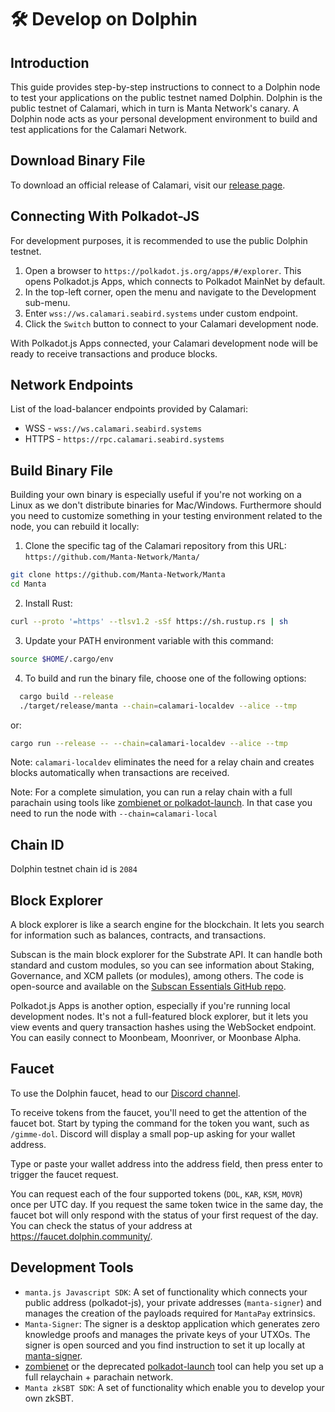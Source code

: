 # 🛠 Develop on Dolphin

## Introduction
This guide provides step-by-step instructions to connect to a Dolphin node to test your applications on the public testnet named Dolphin. Dolphin is the public testnet of Calamari, which in turn is Manta Network's canary. A Dolphin node acts as your personal development environment to build and test applications for the Calamari Network.

## Download Binary File

To download an official release of Calamari, visit our [release page](https://github.com/Manta-Network/Manta/releases).

## Connecting With Polkadot-JS

For development purposes, it is recommended to use the public Dolphin testnet.

1. Open a browser to `https://polkadot.js.org/apps/#/explorer`. This opens Polkadot.js Apps, which connects to Polkadot MainNet by default.
2. In the top-left corner, open the menu and navigate to the Development sub-menu.
3. Enter `wss://ws.calamari.seabird.systems` under custom endpoint.
4. Click the `Switch` button to connect to your Calamari development node.

With Polkadot.js Apps connected, your Calamari development node will be ready to receive transactions and produce blocks.

## Network Endpoints

List of the load-balancer endpoints provided by Calamari:
* WSS - `wss://ws.calamari.seabird.systems`
* HTTPS - `https://rpc.calamari.seabird.systems`

## Build Binary File

Building your own binary is especially useful if you're not working on a Linux as we don't distribute binaries for Mac/Windows. Furthermore should you need to customize something in your testing environment related to the node, you can rebuild it locally:

1. Clone the specific tag of the Calamari repository from this URL: `https://github.com/Manta-Network/Manta/`

```sh
git clone https://github.com/Manta-Network/Manta
cd Manta
```

2. Install Rust:
```sh
curl --proto '=https' --tlsv1.2 -sSf https://sh.rustup.rs | sh
```

3. Update your PATH environment variable with this command:
```sh
source $HOME/.cargo/env
```

4. To build and run the binary file, choose one of the following options:
```sh
  cargo build --release
  ./target/release/manta --chain=calamari-localdev --alice --tmp
```

or:

```sh
cargo run --release -- --chain=calamari-localdev --alice --tmp
```

Note: `calamari-localdev` eliminates the need for a relay chain and creates blocks automatically when transactions are received.

Note: For a complete simulation, you can run a relay chain with a full parachain using tools like [zombienet or polkadot-launch](#Development-Tools). In that case you need to run the node with `--chain=calamari-local`

## Chain ID

Dolphin testnet chain id is `2084`

## Block Explorer

A block explorer is like a search engine for the blockchain. It lets you search for information such as balances, contracts, and transactions.

Subscan is the main block explorer for the Substrate API. It can handle both standard and custom modules, so you can see information about Staking, Governance, and XCM pallets (or modules), among others. The code is open-source and available on the [Subscan Essentials GitHub repo](https://github.com/subscan-explorer/subscan-essentials).

Polkadot.js Apps is another option, especially if you're running local development nodes. It's not a full-featured block explorer, but it lets you view events and query transaction hashes using the WebSocket endpoint. You can easily connect to Moonbeam, Moonriver, or Moonbase Alpha.

## Faucet

To use the Dolphin faucet, head to our [Discord channel](https://discord.com/channels/795390654628102165/1055864933692219453).

To receive tokens from the faucet, you'll need to get the attention of the faucet bot. Start by typing the command for the token you want, such as `/gimme-dol`. Discord will display a small pop-up asking for your wallet address.

Type or paste your wallet address into the address field, then press enter to trigger the faucet request.

You can request each of the four supported tokens (`DOL`, `KAR`, `KSM`, `MOVR`) once per UTC day. If you request the same token twice in the same day, the faucet bot will only respond with the status of your first request of the day. You can check the status of your address at https://faucet.dolphin.community/.

## Development Tools

* `manta.js Javascript SDK`: A set of functionality which connects your public address (polkadot-js), your private addresses (`manta-signer`) and manages the creation of the payloads required for `MantaPay` extrinsics.
* `Manta-Signer`: The signer is a desktop application which generates zero knowledge proofs and manages the private keys of your UTXOs. The signer is open sourced and you find instruction to set it up locally at [manta-signer](https://github.com/Manta-Network/manta-signer).
* [zombienet](https://github.com/paritytech/zombienet) or the deprecated [polkadot-launch](https://github.com/paritytech/polkadot-launch) tool can help you set up a full relaychain + parachain network.
* `Manta zkSBT SDK`:  A set of functionality which enable you to develop your own zkSBT.